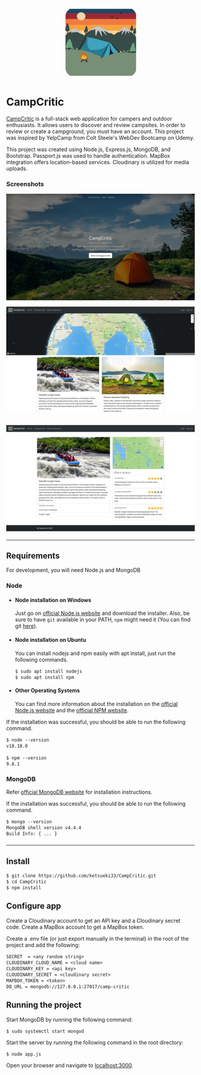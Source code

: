 <p align="center">
  <a href="https://campcritic-q1v1.onrender.com/">
    <img src="public/images/camp.png" width="200" alt="CampCritic logo" />
  </a>
</p>

# CampCritic

[CampCritic](https://campcritic-q1v1.onrender.com/) is a full-stack web application for campers and outdoor enthusiasts. It allows users to discover and review campsites. In order to review or create a campground, you must have an account. This project was inspired by YelpCamp from Colt Steele's WebDev Bootcamp on Udemy.

This project was created using Node.js, Express.js, MongoDB, and Bootstrap. Passport.js was used to handle authentication. MapBox integration offers location-based services. Cloudinary is utilized for media uploads.

### Screenshots

![screenshot1](public/images/screenshots/screen1.png)

![screenshot2](public/images/screenshots/screen2.png)

## ![screenshot3](public/images/screenshots/screen3.png)

---

## Requirements

For development, you will need Node.js and MongoDB

### Node

-   #### Node installation on Windows

    Just go on [official Node.js website](https://nodejs.org/) and download the installer.
    Also, be sure to have `git` available in your PATH, `npm` might need it (You can find git [here](https://git-scm.com/)).

-   #### Node installation on Ubuntu

    You can install nodejs and npm easily with apt install, just run the following commands.

        $ sudo apt install nodejs
        $ sudo apt install npm

-   #### Other Operating Systems
    You can find more information about the installation on the [official Node.js website](https://nodejs.org/) and the [official NPM website](https://npmjs.org/).

If the installation was successful, you should be able to run the following command.

    $ node --version
    v18.18.0

    $ npm --version
    9.8.1

### MongoDB

Refer [official MongoDB website](https://www.mongodb.com/docs/v3.0/installation/) for installation instructions.

If the installation was successful, you should be able to run the following command.

    $ mongo --version
    MongoDB shell version v4.4.4
    Build Info: { ... }

###

---

## Install

    $ git clone https://github.com/ketsueki33/CampCritic.git
    $ cd CampCritic
    $ npm install

## Configure app

Create a Cloudinary account to get an API key and a Cloudinary secret code. Create a MapBox account to get a MapBox token.

Create a .env file (or just export manually in the terminal) in the root of the project and add the following:

    SECRET  = <any random string>
    CLOUDINARY_CLOUD_NAME = <cloud name>
    CLOUDINARY_KEY = <api key>
    CLOUDINARY_SECRET = <cloudinary secret>
    MAPBOX_TOKEN = <token>
    DB_URL = mongodb://127.0.0.1:27017/camp-critic

## Running the project

Start MongoDB by running the following command:

    $ sudo systemctl start mongod

Start the server by running the following command in the root directory:
 
    $ node app.js

Open your browser and navigate to [localhost:3000](localhost:3000).